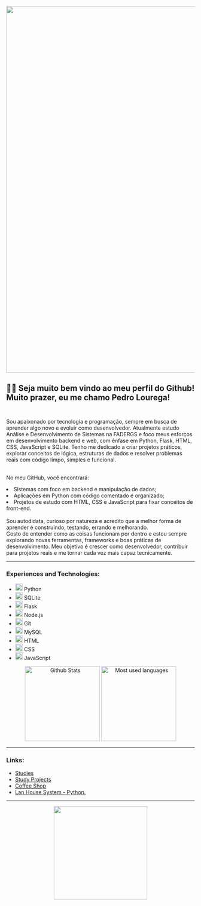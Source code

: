 
<img width="980"  src="https://media.licdn.com/dms/image/C4D12AQF1hJoh1-sK3Q/article-cover_image-shrink_600_2000/0/1520105053710?e=2147483647&v=beta&t=GQdeMSaDb8t4_zVtVBBKpr8adoHnGL6srgsKd-utgJg">


## 👨‍💻 Seja muito bem vindo ao meu perfil do Github!<br>Muito prazer, eu me chamo Pedro Lourega!<br><br>

<div>
Sou apaixonado por tecnologia e programação, sempre em busca de aprender algo novo e evoluir como desenvolvedor.
Atualmente estudo Análise e Desenvolvimento de Sistemas na FADERGS e foco meus esforços em desenvolvimento backend e web, com ênfase em Python, Flask, HTML, CSS, JavaScript e SQLite.
Tenho me dedicado a criar projetos práticos, explorar conceitos de lógica, estruturas de dados e resolver problemas reais com código limpo, simples e funcional.<br><br>

No meu GitHub, você encontrará:
<li>
Sistemas com foco em backend e manipulação de dados;
</li><li>
Aplicações em Python com código comentado e organizado;
</li> <li>
Projetos de estudo com HTML, CSS e JavaScript para fixar conceitos de front-end.
</li><br>
Sou autodidata, curioso por natureza e acredito que a melhor forma de aprender é construindo, testando, errando e melhorando.<br>
Gosto de entender como as coisas funcionam por dentro e estou sempre explorando novas ferramentas, frameworks e boas práticas de desenvolvimento.
Meu objetivo é crescer como desenvolvedor, contribuir para projetos reais e me tornar cada vez mais capaz tecnicamente.
</div>
<hr>

### Experiences and Technologies:<br>

<ul>
  <li>
    <img src="https://cdn.jsdelivr.net/gh/devicons/devicon/icons/python/python-original.svg" height="20" alt="Python" />
    Python
  </li>
  <li>
    <img src="https://cdn.jsdelivr.net/gh/devicons/devicon/icons/sqlite/sqlite-original.svg" height="20" alt="SQLite" />
    SQLite
  </li>
  <li>
    <img src="https://cdn.jsdelivr.net/gh/devicons/devicon/icons/flask/flask-original.svg" height="20" alt="Flask" />
    Flask
  </li>
  <li>
    <img src="https://cdn.jsdelivr.net/gh/devicons/devicon/icons/nodejs/nodejs-original.svg" height="20" alt="NodeJS" />
    Node.js
  </li>
  <li>
    <img src="https://cdn.jsdelivr.net/gh/devicons/devicon/icons/git/git-original.svg" height="20" alt="Git" />
    Git
  </li>
  <li>
    <img src="https://cdn.jsdelivr.net/gh/devicons/devicon/icons/mysql/mysql-original.svg" height="20" alt="MySQL" />
    MySQL
  </li>
  <li>
    <img src="https://cdn.jsdelivr.net/gh/devicons/devicon/icons/html5/html5-original.svg" height="20" alt="HTML" />
    HTML
  </li>
  <li>
    <img src="https://cdn.jsdelivr.net/gh/devicons/devicon/icons/css3/css3-original.svg" height="20" alt="CSS" />
    CSS
  </li>
  <li>
    <img src="https://cdn.jsdelivr.net/gh/devicons/devicon/icons/javascript/javascript-original.svg" height="20" alt="JavaScript" />
    JavaScript
  </li>
</ul>



<p align="center">
 <img alt="Github Stats" height="200em" src="https://github-readme-stats.vercel.app/api?username=PedroLourega&show_icons=true&theme=github_dark"></img>
 <img alt="Most used languages" height="200em" src="https://github-readme-stats.vercel.app/api/top-langs/?username=PedroLourega&theme=github_dark"></img>
</p>


<hr>

### Links:<br>


* <a href="https://github.com/PedroLourega/study">Studies</a><br>
* <a href="https://github.com/PedroLourega/projects">Study Projects</a><br>
* <a href="https://github.com/PedroLourega/coffee_website_study">Coffee Shop </a><br>
* <a href="https://github.com/PedroLourega/sistema_lanhouse">Lan House System - Python.<br>

<hr>

<p align="center">
  <img height="250px" src="https://media1.tenor.com/m/JWJRjZFUa_cAAAAC/one-piece-anime.gif"></img><br>
</p>

